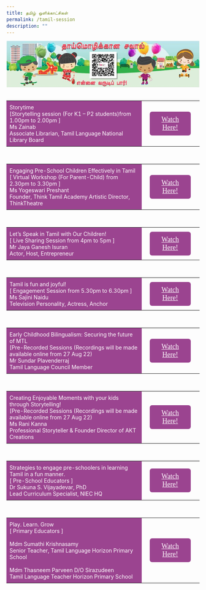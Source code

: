 ```yaml
---
title: தமிழ் ஒளிக்காட்சிகள்
permalink: /tamil-session
description: ""
---
```

<html>
<head>
<style>
	.btn1{
	font-size: 18px;
    font-family: KaiTi;
    background-color: #9b4490;
    padding: 10px 13px;
    margin: -5px 13px;
    border-radius: 6px;
    width: 60%;
    text-align: center;
	display:block;
	}
	 .btn1:hover {
background-color: lightgrey;!important;
}
.content a {
margin-bottom:0rem;
text-decoration:none;
}
	@media only screen and (max-width: 600px) {
	.btn1 {
	  width:74%
	}
}
</style>
</head>
<body>
	<img src="/images/mtls2021_mtlchallenge_tl.jpg"><br><br>
<table style="border-collapse: collapse;
  width: 100%;">
  <tr>
    <td style="border: none; width: 70%;
  text-align: left;padding: 8px;background-color:#9b4490;color:#fff">Storytime<br/>
  [Storytelling session (For K1 – P2 students)from 1.00pm to 2.00pm ]<br/>
   Ms Zainab <br/>
		Associate Librarian, Tamil Language
National Library Board  </td>
    <td style="border: none;
  text-align: left;padding: 8px;width: 30%;">
 <a href="/Ms-Zainab" class="btn1" style="color:#fff;">Watch Here!</a>
</td>
    </tr>
</table>
<br/>
<table style="border-collapse: collapse;
  width: 100%;">
  <tr>
    <td style="border: none; width: 70%;
  text-align: left;padding: 8px;background-color:#9b4490;color:#fff">Engaging Pre-School Children Effectively in Tamil<br/>
  [ Virtual Workshop (For Parent-Child) from 2.30pm to 3.30pm ]<br/>
Ms Yogeswari Preshant <br/>
		Founder, Think Tamil Academy Artistic Director, ThinkTheatre </td>
    <td style="border: none;
  text-align: left;padding: 8px;width: 30%;">
 <a href="/Ms-Yogeswari-Preshant" class="btn1" style="color:#fff;">Watch Here!</a>
</td>
    </tr>
</table>
<br/>
<table style="border-collapse: collapse;
  width: 100%;">
  <tr>
    <td style="border: none; width: 70%;
  text-align: left;padding: 8px;background-color:#9b4490;color:#fff">Let’s Speak in Tamil with Our Children!<br/>
  [ Live Sharing Session from 4pm to 5pm ]<br/>
Mr Jaya Ganesh Isuran<br/>
		Actor, Host, Entrepreneur <br/>
        </td>
    <td style="border: none;
  text-align: left;padding: 8px;width: 30%;">
 <a href="/Mr-Jaya-Ganesh-Isuran" class="btn1" style="color:#fff;">Watch Here!</a>
</td>
    </tr>
</table>
<br/>
<table style="border-collapse: collapse;
  width: 100%;">
  <tr>
    <td style="border: none; width: 70%;
  text-align: left;padding: 8px;background-color:#9b4490;color:#fff">Tamil is fun and joyful! <br/>
  [ Engagement Session from 5.30pm to 6.30pm ]<br/>
Ms Sajini Naidu <br/>
		Television Personality, Actress, Anchor
</td>
    <td style="border: none;
  text-align: left;padding: 8px;width: 30%;">
 <a href="/Ms-Sajini-Naidu" class="btn1" style="color:#fff;">Watch Here!</a>
 </td>
    </tr>
</table>
<br/>
<table style="border-collapse: collapse;
  width: 100%;">
  <tr>
    <td style="border: none; width: 70%;
  text-align: left;padding: 8px;background-color:#9b4490;color:#fff">Early Childhood Bilingualism: Securing the future of MTL<br/>
  [Pre-Recorded Sessions (Recordings will be made available online from 27 Aug 22) <br/>
Mr Sundar Plavenderraj<br/>
		Tamil Language Council Member
     </td>
    <td style="border: none;
  text-align: left;padding: 8px;width: 30%;">
 <a href="/Mr-Sundar-Plavenderraj" class="btn1" style="color:#fff;">Watch Here!</a>
</td>
    </tr>
</table>
<br/>
<table style="border-collapse: collapse;
  width: 100%;">
  <tr>
    <td style="border: none; width: 70%;
  text-align: left;padding: 8px;background-color:#9b4490;color:#fff">Creating Enjoyable Moments with your kids through Storytelling! <br/>
  [Pre-Recorded Sessions (Recordings will be made available online from 27 Aug 22) <br/>
Ms Rani Kanna <br/>
		Professional Storyteller & Founder Director of AKT Creations
     </td>
    <td style="border: none;
  text-align: left;padding: 8px;width: 30%;">
 <a href="/Ms-Rani-Kanna" class="btn1" style="color:#fff;">Watch Here!</a>
</td>
    </tr>
</table>
<br/>
<table style="border-collapse: collapse;
  width: 100%;">
  <tr>
    <td style="border: none; width: 70%;
  text-align: left;padding: 8px;background-color:#9b4490;color:#fff">Strategies to engage pre-schoolers in learning Tamil in a fun manner.  <br/>
  [ Pre-School Educators ] <br/>
Dr Sukuna S. Vijayadevar, PhD <br/>
	Lead Curriculum Specialist, NIEC HQ </td>
    <td style="border: none;
  text-align: left;padding: 8px;width: 30%;">
 <a href="/Dr-Sukuna-S-Vijayadevar" class="btn1" style="color:#fff;">Watch Here!</a>
</td>
    </tr>
</table>
<br/>
<table style="border-collapse: collapse;width: 100%;">
  <tr>
    <td style="border: none; width: 70%;
  text-align: left;padding: 8px;background-color:#9b4490;color:#fff">Play. Learn. Grow<br/>
  [  Primary Educators ]   <br/>
  <br/>
Mdm Sumathi Krishnasamy <br/>
		Senior Teacher, Tamil Language 
Horizon Primary School <br/>
        <br/>
      Mdm Thasneem Parveen D/O Sirazudeen<br/>
		Tamil Language Teacher 
Horizon Primary School </td>
    <td style="border: none;
  text-align: left;padding: 8px;width: 30%;">
 <a href="/Mdm-Sumathi-Krishnasamy-And-Mdm-Thasneem-Parveen" class="btn1" style="color:#fff;">Watch Here!</a>
</td>
    </tr></table>
</body>
</html>